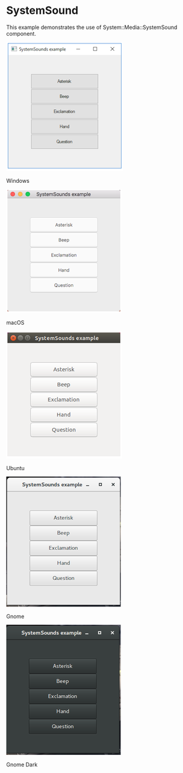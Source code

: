 # SystemSound

This example demonstrates the use of System::Media::SystemSound component.

![GitHub Logo](../../../docs/Pictures/Examples/Forms/SystemSoundW.png)

Windows

![GitHub Logo](../../../docs/Pictures/Examples/Forms/SystemSoundM.png)

macOS

![GitHub Logo](../../../docs/Pictures/Examples/Forms/SystemSoundU.png)

Ubuntu

![GitHub Logo](../../../docs/Pictures/Examples/Forms/SystemSoundG.png)

Gnome

![GitHub Logo](../../../docs/Pictures/Examples/Forms/SystemSoundGD.png)

Gnome Dark
